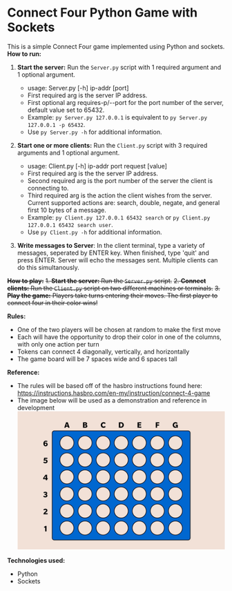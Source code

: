 # Connect Four Python Game with Sockets

This is a simple Connect Four game implemented using Python and sockets.
**How to run:**
1. **Start the server:** Run the `Server.py` script with 1 required argument and 1 optional argument.
   - usage: Server.py [-h\] ip-addr [port\]
   - First required arg is the server IP address.
   - First optional arg requires-p/--port for the port number of the server, default value set to 65432.
   - Example: `py Server.py 127.0.0.1` is equivalent to `py Server.py 127.0.0.1 -p 65432`.
   - Use `py Server.py -h` for additional information.
     
3. **Start one or more clients:** Run the `Client.py` script with 3 required arguments and 1 optional argument.
   - usage: Client.py [-h\] ip-addr port request [value\]
   - First required arg is the the server IP address.
   - Second required arg is the port number of the server the client is connecting to.
   - Third required arg is the action the client wishes from the server. Current supported actions are: search, double, negate, and general first 10 bytes of a message.
   - Example: `py Client.py 127.0.0.1 65432 search` or `py Client.py 127.0.0.1 65432 search user`.
   - Use `py Client.py -h` for additional information.
     
4. **Write messages to Server**: In the client terminal, type a variety of messages, seperated by ENTER key. When finished, type 'quit' and press ENTER. Server will echo the messages sent. Multiple clients can do this simultanously.

~~**How to play:**~~
~~1. **Start the server:** Run the `Server.py` script.~~
~~2. **Connect clients:** Run the `Client.py` script on two different machines or terminals.~~
~~3. **Play the game:** Players take turns entering their moves. The first player to connect four in their color wins!~~

**Rules:** 
* One of the two players will be chosen at random to make the first move
* Each will have the opportunity to drop their color in one of the columns, with only one action per turn
* Tokens can connect 4 diagonally, vertically, and horizontally
* The game board will be 7 spaces wide and 6 spaces tall

**Reference:**
* The rules will be based off of the hasbro instructions found here: https://instructions.hasbro.com/en-my/instruction/connect-4-game
* The image below will be used as a demonstration and reference in development
![reference image](images/connect-4-board-reference.jpg)

**Technologies used:**
* Python
* Sockets
